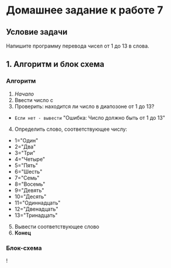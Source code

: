 # Домашнее задание к работе 7
## Условие задачи
Напишите программу перевода чисел от 1 до 13 в слова.

## 1. Алгоритм и блок схема

### Алгоритм
1. *Начало*
2. Ввести число c
3. Проверить: находится ли число в диапозоне от 1 до 13?
- `Если нет - вывести` "Ошибка: Число должно быть от 1 до 13"
4. Определить слово, соответствующее числу:
- 1="Один"
- 2="Два"
- 3="Три"
- 4="Четыре"
- 5="Пять"
- 6="Шесть"
- 7="Семь"
- 8="Восемь"
- 9="Девять"
- 10="Десять"
- 11="Одиннадцать"
- 12="Двенадцать"
- 13="Тринадцать"
5. Вывести соответствующее слово
6. **Конец**


### Блок-схема
!
   
